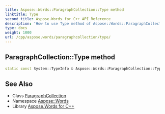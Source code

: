 ```yaml
---
title: Aspose::Words::ParagraphCollection::Type method
linktitle: Type
second_title: Aspose.Words for C++ API Reference
description: 'How to use Type method of Aspose::Words::ParagraphCollection class in C++.'
type: docs
weight: 1000
url: /cpp/aspose.words/paragraphcollection/type/
---
```

## ParagraphCollection::Type method




```cpp
static const System::TypeInfo & Aspose::Words::ParagraphCollection::Type()
```

## See Also

* Class [ParagraphCollection](../)
* Namespace [Aspose::Words](../../)
* Library [Aspose.Words for C++](../../../)
